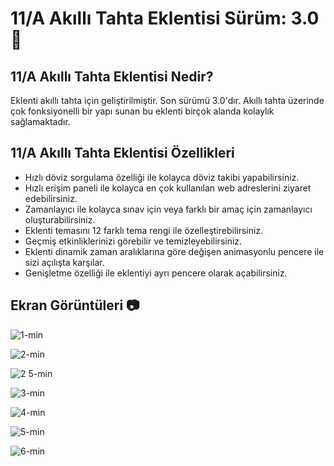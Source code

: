 # 11/A Akıllı Tahta Eklentisi Sürüm: 3.0 🎉

## 11/A Akıllı Tahta Eklentisi Nedir?
Eklenti akıllı tahta için geliştirilmiştir. Son sürümü 3.0'dır.
Akıllı tahta üzerinde çok fonksiyonelli bir yapı sunan bu eklenti
birçok alanda kolaylık sağlamaktadır.

## 11/A Akıllı Tahta Eklentisi Özellikleri
* Hızlı döviz sorgulama özelliği ile kolayca döviz takibi yapabilirsiniz.
* Hızlı erişim paneli ile kolayca en çok kullanılan web adreslerini ziyaret edebilirsiniz.
* Zamanlayıcı ile kolayca sınav için veya farklı bir amaç için zamanlayıcı oluşturabilirsiniz.
* Eklenti temasını 12 farklı tema rengi ile özelleştirebilirsiniz.
* Geçmiş etkinliklerinizi görebilir ve temizleyebilirsiniz.
* Eklenti dinamik zaman aralıklarına göre değişen animasyonlu pencere ile sizi açılışta karşılar.
* Genişletme özelliği ile eklentiyi ayrı pencere olarak açabilirsiniz.



## Ekran Görüntüleri 📷

![1-min](https://user-images.githubusercontent.com/95717415/150687596-00b50adf-f35e-4f1d-9871-2643d1a049de.png)

![2-min](https://user-images.githubusercontent.com/95717415/150687621-07a2f496-5593-460a-99d3-81a12a9f015b.png)

![2 5-min](https://user-images.githubusercontent.com/95717415/150687647-d17a0772-8d0a-4717-9df0-929bff9ca9f8.png)

![3-min](https://user-images.githubusercontent.com/95717415/150687638-c6a85bc0-cd75-40d9-8e57-86f26ee08457.png)

![4-min](https://user-images.githubusercontent.com/95717415/150687639-e6d04dad-88d3-4a79-874b-ea91aa3a5a5f.png)

![5-min](https://user-images.githubusercontent.com/95717415/150687656-c67da303-23ca-4d3e-bae7-38e505a2f84c.png)

![6-min](https://user-images.githubusercontent.com/95717415/150687665-aa23698a-4f12-4811-8526-0b85600d3e42.png)
